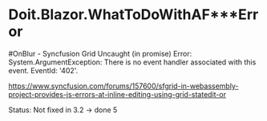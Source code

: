# Doit.Blazor.WhatToDoWithAF***Error

#OnBlur - Syncfusion Grid
Uncaught (in promise) Error: System.ArgumentException: There is no event handler associated with this event. EventId: '402'.

https://www.syncfusion.com/forums/157600/sfgrid-in-webassembly-project-provides-js-errors-at-inline-editing-using-grid-statedit-or

Status: Not fixed in 3.2 -> done 5
